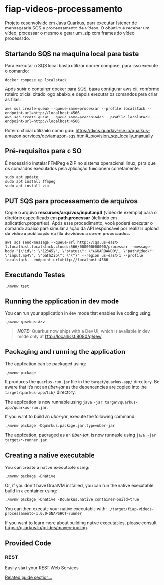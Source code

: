 # fiap-videos-processamento

Projeto desenvolvido em Java Quarkus, para executar listener de mensagearia SQS e processamento de vídeos.
O objetivo é receber um vídeo, processar o mesmo e gerar um .zip com frames do vídeo processado.

## Startando SQS na maquina local para teste
Para executar o SQS local basta utilizar docker compose, para isso execute o comando:

```
docker compose up localstack
```

Após subir o container docker para SQS, basta configurar aws cli, conforme roteiro oficial citado logo abaixo, e depois executar os comandos para criar as filas:

```
aws sqs create-queue --queue-name=processar --profile localstack --endpoint-url=http://localhost:4566
aws sqs create-queue --queue-name=processados --profile localstack --endpoint-url=http://localhost:4566
```

Roteiro oficial utilizado como guia:
https://docs.quarkiverse.io/quarkus-amazon-services/dev/amazon-sqs.html#_provision_sqs_locally_manually

## Pré-requisitos para o SO

É necessário instalar FFMPeg e ZIP no sistema operacional linux, para que os comandos executados pela aplicação funcionem corretamente.

```
sudo apt update
sudo apt install ffmpeg
sudo apt install zip
```

## PUT SQS para processamento de arquivos

Copie o arquivo **resources/arquivos/input.mp4** (vídeo de exemplo) para o diretório especificado em **path.processar** (definido em aplicattion.properties).
Após esse procedimento, você poderá executar o comando abaixo para simular a ação da API responsável por realizar upload do vídeo e publicação na fila de vídeos a serem processados.

```
aws sqs send-message --queue-url http://sqs.us-east-1.localhost.localstack.cloud:4566/000000000000/processar --message-body "{\"id\": \"12345\", \"status\": \"AGUARDANDO\", \"pathVideo\": \"input.mp4\", \"pathZip\": \"\"}" --region us-east-1 --profile localstack --endpoint-url=http://localhost:4566

```

## Executando Testes
```
./mvnw test
```

## Running the application in dev mode

You can run your application in dev mode that enables live coding using:

```shell script
./mvnw quarkus:dev
```

> **_NOTE:_**  Quarkus now ships with a Dev UI, which is available in dev mode only at <http://localhost:8080/q/dev/>.

## Packaging and running the application

The application can be packaged using:

```shell script
./mvnw package
```

It produces the `quarkus-run.jar` file in the `target/quarkus-app/` directory.
Be aware that it’s not an _über-jar_ as the dependencies are copied into the `target/quarkus-app/lib/` directory.

The application is now runnable using `java -jar target/quarkus-app/quarkus-run.jar`.

If you want to build an _über-jar_, execute the following command:

```shell script
./mvnw package -Dquarkus.package.jar.type=uber-jar
```

The application, packaged as an _über-jar_, is now runnable using `java -jar target/*-runner.jar`.

## Creating a native executable

You can create a native executable using:

```shell script
./mvnw package -Dnative
```

Or, if you don't have GraalVM installed, you can run the native executable build in a container using:

```shell script
./mvnw package -Dnative -Dquarkus.native.container-build=true
```

You can then execute your native executable with: `./target/fiap-videos-processamento-1.0.0-SNAPSHOT-runner`

If you want to learn more about building native executables, please consult <https://quarkus.io/guides/maven-tooling>.

## Provided Code

### REST

Easily start your REST Web Services

[Related guide section...](https://quarkus.io/guides/getting-started-reactive#reactive-jax-rs-resources)
